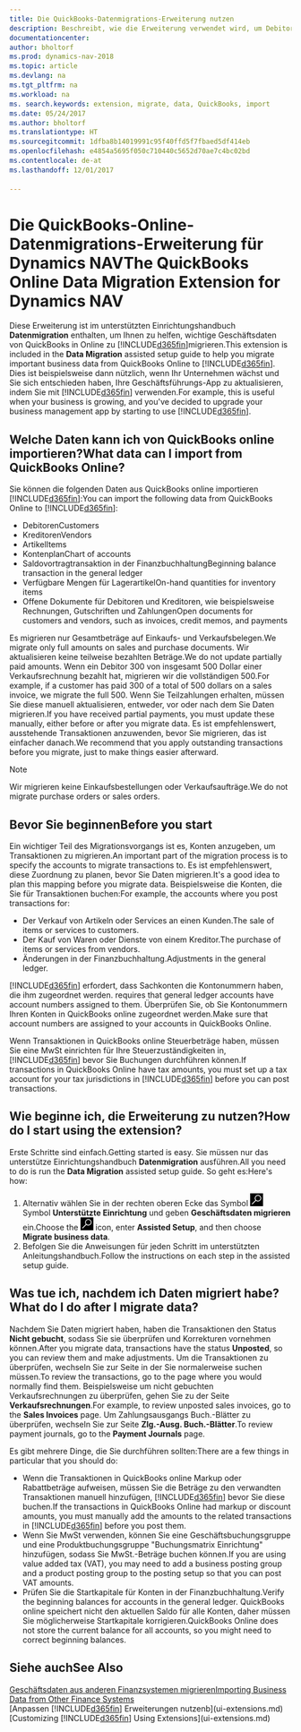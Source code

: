 ```yaml
---
title: Die QuickBooks-Datenmigrations-Erweiterung nutzen
description: Beschreibt, wie die Erweiterung verwendet wird, um Debitoren, Kreditoren, Artikel und Konten aus QuickBooks-Online auf Dynamics NAV zu migrieren
documentationcenter: 
author: bholtorf
ms.prod: dynamics-nav-2018
ms.topic: article
ms.devlang: na
ms.tgt_pltfrm: na
ms.workload: na
ms. search.keywords: extension, migrate, data, QuickBooks, import
ms.date: 05/24/2017
ms.author: bholtorf
ms.translationtype: HT
ms.sourcegitcommit: 1dfba8b14019991c95f40ffd5f7fbaed5df414eb
ms.openlocfilehash: e4854a5695f050c710440c5652d70ae7c4bc02bd
ms.contentlocale: de-at
ms.lasthandoff: 12/01/2017

---
```


# <a name="the-quickbooks-online-data-migration-extension-for-dynamics-nav"></a><span data-ttu-id="a7f64-103">Die QuickBooks-Online-Datenmigrations-Erweiterung für Dynamics NAV</span><span class="sxs-lookup"><span data-stu-id="a7f64-103">The QuickBooks Online Data Migration Extension for Dynamics NAV</span></span>
<span data-ttu-id="a7f64-104">Diese Erweiterung ist im unterstützten Einrichtungshandbuch **Datenmigration** enthalten, um Ihnen zu helfen, wichtige Geschäftsdaten von QuickBooks in Online zu [!INCLUDE[d365fin](includes/d365fin_md.md)]migrieren.</span><span class="sxs-lookup"><span data-stu-id="a7f64-104">This extension is included in the **Data Migration** assisted setup guide to help you migrate important business data from QuickBooks Online to [!INCLUDE[d365fin](includes/d365fin_md.md)].</span></span> <span data-ttu-id="a7f64-105">Dies ist beispielsweise dann nützlich, wenn Ihr Unternehmen wächst und Sie sich entschieden haben, Ihre Geschäftsführungs-App zu aktualisieren, indem Sie mit [!INCLUDE[d365fin](includes/d365fin_md.md)]  verwenden.</span><span class="sxs-lookup"><span data-stu-id="a7f64-105">For example, this is useful when your business is growing, and you've decided to upgrade your business management app by starting to use [!INCLUDE[d365fin](includes/d365fin_md.md)].</span></span>

## <a name="what-data-can-i-import-from-quickbooks-online"></a><span data-ttu-id="a7f64-106">Welche Daten kann ich von QuickBooks online importieren?</span><span class="sxs-lookup"><span data-stu-id="a7f64-106">What data can I import from QuickBooks Online?</span></span>
<span data-ttu-id="a7f64-107">Sie können die folgenden Daten aus QuickBooks online importieren [!INCLUDE[d365fin](includes/d365fin_md.md)]:</span><span class="sxs-lookup"><span data-stu-id="a7f64-107">You can import the following data from QuickBooks Online to [!INCLUDE[d365fin](includes/d365fin_md.md)]:</span></span>  

* <span data-ttu-id="a7f64-108">Debitoren</span><span class="sxs-lookup"><span data-stu-id="a7f64-108">Customers</span></span>
* <span data-ttu-id="a7f64-109">Kreditoren</span><span class="sxs-lookup"><span data-stu-id="a7f64-109">Vendors</span></span>
* <span data-ttu-id="a7f64-110">Artikel</span><span class="sxs-lookup"><span data-stu-id="a7f64-110">Items</span></span>
* <span data-ttu-id="a7f64-111">Kontenplan</span><span class="sxs-lookup"><span data-stu-id="a7f64-111">Chart of accounts</span></span> 
* <span data-ttu-id="a7f64-112">Saldovortragtransaktion in der Finanzbuchhaltung</span><span class="sxs-lookup"><span data-stu-id="a7f64-112">Beginning balance transaction in the general ledger</span></span>
* <span data-ttu-id="a7f64-113">Verfügbare Mengen für Lagerartikel</span><span class="sxs-lookup"><span data-stu-id="a7f64-113">On-hand quantities for inventory items</span></span>
* <span data-ttu-id="a7f64-114">Offene Dokumente für Debitoren und Kreditoren, wie beispielsweise Rechnungen, Gutschriften und Zahlungen</span><span class="sxs-lookup"><span data-stu-id="a7f64-114">Open documents for customers and vendors, such as invoices, credit memos, and payments</span></span>

<span data-ttu-id="a7f64-115">Es migrieren nur Gesamtbeträge auf Einkaufs- und Verkaufsbelegen.</span><span class="sxs-lookup"><span data-stu-id="a7f64-115">We migrate only full amounts on sales and purchase documents.</span></span> <span data-ttu-id="a7f64-116">Wir aktualisieren keine teilweise bezahlten Beträge.</span><span class="sxs-lookup"><span data-stu-id="a7f64-116">We do not update partially paid amounts.</span></span> <span data-ttu-id="a7f64-117">Wenn ein Debitor 300 von insgesamt 500 Dollar einer Verkaufsrechnung bezahlt hat, migrieren wir die vollständigen 500.</span><span class="sxs-lookup"><span data-stu-id="a7f64-117">For example, if a customer has paid 300 of a total of 500 dollars on a sales invoice, we migrate the full 500.</span></span> <span data-ttu-id="a7f64-118">Wenn Sie Teilzahlungen erhalten, müssen Sie diese manuell aktualisieren, entweder, vor oder nach dem Sie Daten migrieren.</span><span class="sxs-lookup"><span data-stu-id="a7f64-118">If you have received partial payments, you must update these manually, either before or after you migrate data.</span></span> <span data-ttu-id="a7f64-119">Es ist empfehlenswert, ausstehende Transaktionen anzuwenden, bevor Sie migrieren, das ist einfacher danach.</span><span class="sxs-lookup"><span data-stu-id="a7f64-119">We recommend that you apply outstanding transactions before you migrate, just to make things easier afterward.</span></span>

> [!NOTE]  
>   <span data-ttu-id="a7f64-120">Wir migrieren keine Einkaufsbestellungen oder Verkaufsaufträge.</span><span class="sxs-lookup"><span data-stu-id="a7f64-120">We do not migrate purchase orders or sales orders.</span></span>

## <a name="before-you-start"></a><span data-ttu-id="a7f64-121">Bevor Sie beginnen</span><span class="sxs-lookup"><span data-stu-id="a7f64-121">Before you start</span></span>
<span data-ttu-id="a7f64-122">Ein wichtiger Teil des Migrationsvorgangs ist es, Konten anzugeben, um Transaktionen zu migrieren.</span><span class="sxs-lookup"><span data-stu-id="a7f64-122">An important part of the migration process is to specify the accounts to migrate transactions to.</span></span> <span data-ttu-id="a7f64-123">Es ist empfehlenswert, diese Zuordnung zu planen, bevor Sie Daten migrieren.</span><span class="sxs-lookup"><span data-stu-id="a7f64-123">It's a good idea to plan this mapping before you migrate data.</span></span> <span data-ttu-id="a7f64-124">Beispielsweise die Konten, die Sie für Transaktionen buchen:</span><span class="sxs-lookup"><span data-stu-id="a7f64-124">For example, the accounts where you post transactions for:</span></span>  
  
* <span data-ttu-id="a7f64-125">Der Verkauf von Artikeln oder Services an einen Kunden.</span><span class="sxs-lookup"><span data-stu-id="a7f64-125">The sale of items or services to customers.</span></span>
* <span data-ttu-id="a7f64-126">Der Kauf von Waren oder Dienste von einem Kreditor.</span><span class="sxs-lookup"><span data-stu-id="a7f64-126">The purchase of items or services from vendors.</span></span>  
* <span data-ttu-id="a7f64-127">Änderungen in der Finanzbuchhaltung.</span><span class="sxs-lookup"><span data-stu-id="a7f64-127">Adjustments in the general ledger.</span></span>  

[!INCLUDE[d365fin](includes/d365fin_md.md)]<span data-ttu-id="a7f64-128"> erfordert, dass Sachkonten die Kontonummern haben, die ihm zugeordnet werden.</span><span class="sxs-lookup"><span data-stu-id="a7f64-128"> requires that general ledger accounts have account numbers assigned to them.</span></span> <span data-ttu-id="a7f64-129">Überprüfen Sie, ob Sie Kontonummern Ihren Konten in QuickBooks online zugeordnet werden.</span><span class="sxs-lookup"><span data-stu-id="a7f64-129">Make sure that account numbers are assigned to your accounts in QuickBooks Online.</span></span>

<span data-ttu-id="a7f64-130">Wenn Transaktionen in QuickBooks online Steuerbeträge haben, müssen Sie eine MwSt einrichten für Ihre Steuerzuständigkeiten in, [!INCLUDE[d365fin](includes/d365fin_md.md)] bevor Sie Buchungen durchführen können.</span><span class="sxs-lookup"><span data-stu-id="a7f64-130">If transactions in QuickBooks Online have tax amounts, you must set up a tax account for your tax jurisdictions in [!INCLUDE[d365fin](includes/d365fin_md.md)] before you can post transactions.</span></span>

## <a name="how-do-i-start-using-the-extension"></a><span data-ttu-id="a7f64-131">Wie beginne ich, die Erweiterung zu nutzen?</span><span class="sxs-lookup"><span data-stu-id="a7f64-131">How do I start using the extension?</span></span>
<span data-ttu-id="a7f64-132">Erste Schritte sind einfach.</span><span class="sxs-lookup"><span data-stu-id="a7f64-132">Getting started is easy.</span></span> <span data-ttu-id="a7f64-133">Sie müssen nur das unterstütze Einrichtungshandbuch **Datenmigration** ausführen.</span><span class="sxs-lookup"><span data-stu-id="a7f64-133">All you need to do is run the **Data Migration** assisted setup guide.</span></span> <span data-ttu-id="a7f64-134">So geht es:</span><span class="sxs-lookup"><span data-stu-id="a7f64-134">Here's how:</span></span>

1. <span data-ttu-id="a7f64-135">Alternativ wählen Sie in der rechten oberen Ecke das Symbol ![Nach Seite oder Bericht suchen](media/ui-search/search_small.png "") Symbol **Unterstützte Einrichtung** und geben **Geschäftsdaten migrieren** ein.</span><span class="sxs-lookup"><span data-stu-id="a7f64-135">Choose the ![Search for Page or Report](media/ui-search/search_small.png "Search for Page or Report icon") icon, enter **Assisted Setup**, and then choose **Migrate business data**.</span></span>
2. <span data-ttu-id="a7f64-136">Befolgen Sie die Anweisungen für jeden Schritt im unterstützten Anleitungshandbuch.</span><span class="sxs-lookup"><span data-stu-id="a7f64-136">Follow the instructions on each step in the assisted setup guide.</span></span>

## <a name="what-do-i-do-after-i-migrate-data"></a><span data-ttu-id="a7f64-137">Was tue ich, nachdem ich Daten migriert habe?</span><span class="sxs-lookup"><span data-stu-id="a7f64-137">What do I do after I migrate data?</span></span>
<span data-ttu-id="a7f64-138">Nachdem Sie Daten migriert haben, haben die Transaktionen den Status **Nicht gebucht**, sodass Sie sie überprüfen und Korrekturen vornehmen können.</span><span class="sxs-lookup"><span data-stu-id="a7f64-138">After you migrate data, transactions have the status **Unposted**, so you can review them and make adjustments.</span></span> <span data-ttu-id="a7f64-139">Um die Transaktionen zu überprüfen, wechseln Sie zur Seite in der Sie normalerweise suchen müssen.</span><span class="sxs-lookup"><span data-stu-id="a7f64-139">To review the transactions, go to the page where you would normally find them.</span></span> <span data-ttu-id="a7f64-140">Beispielsweise um nicht gebuchten Verkaufsrechnungen zu überprüfen, gehen Sie zu der Seite **Verkaufsrechnungen**.</span><span class="sxs-lookup"><span data-stu-id="a7f64-140">For example, to review unposted sales invoices, go to the **Sales Invoices** page.</span></span> <span data-ttu-id="a7f64-141">Um Zahlungsausgangs Buch.-Blätter zu überprüfen, wechseln Sie zur Seite **Zlg.-Ausg. Buch.-Blätter**.</span><span class="sxs-lookup"><span data-stu-id="a7f64-141">To review payment journals, go to the **Payment Journals** page.</span></span>   

<span data-ttu-id="a7f64-142">Es gibt mehrere Dinge, die Sie durchführen sollten:</span><span class="sxs-lookup"><span data-stu-id="a7f64-142">There are a few things in particular that you should do:</span></span>

* <span data-ttu-id="a7f64-143">Wenn die Transaktionen in QuickBooks online Markup oder Rabattbeträge aufweisen, müssen Sie die Beträge zu den verwandten Transaktionen manuell hinzufügen, [!INCLUDE[d365fin](includes/d365fin_md.md)] bevor Sie diese buchen.</span><span class="sxs-lookup"><span data-stu-id="a7f64-143">If the transactions in QuickBooks Online had markup or discount amounts, you must manually add the amounts to the related transactions in [!INCLUDE[d365fin](includes/d365fin_md.md)] before you post them.</span></span>
* <span data-ttu-id="a7f64-144">Wenn Sie MwSt verwenden, können Sie eine Geschäftsbuchungsgruppe und eine Produktbuchungsgruppe "Buchungsmatrix Einrichtung" hinzufügen, sodass Sie MwSt.-Beträge buchen können.</span><span class="sxs-lookup"><span data-stu-id="a7f64-144">If you are using value added tax (VAT), you may need to add a business posting group and a product posting group to the posting setup so that you can post VAT amounts.</span></span>
* <span data-ttu-id="a7f64-145">Prüfen Sie die Startkapitale für Konten in der Finanzbuchhaltung.</span><span class="sxs-lookup"><span data-stu-id="a7f64-145">Verify the beginning balances for accounts in the general ledger.</span></span> <span data-ttu-id="a7f64-146">QuickBooks online speichert nicht den aktuellen Saldo für alle Konten, daher müssen Sie möglicherweise Startkapitale korrigieren.</span><span class="sxs-lookup"><span data-stu-id="a7f64-146">QuickBooks Online does not store the current balance for all accounts, so you might need to correct beginning balances.</span></span>

## <a name="see-also"></a><span data-ttu-id="a7f64-147">Siehe auch</span><span class="sxs-lookup"><span data-stu-id="a7f64-147">See Also</span></span>
[<span data-ttu-id="a7f64-148">Geschäftsdaten aus anderen Finanzsystemen migrieren</span><span class="sxs-lookup"><span data-stu-id="a7f64-148">Importing Business Data from Other Finance Systems</span></span>](upload-data.md)  
<span data-ttu-id="a7f64-149">[Anpassen [!INCLUDE[d365fin](includes/d365fin_md.md)] Erweiterungen nutzenb](ui-extensions.md)</span><span class="sxs-lookup"><span data-stu-id="a7f64-149">[Customizing [!INCLUDE[d365fin](includes/d365fin_md.md)] Using Extensions](ui-extensions.md)</span></span>  


